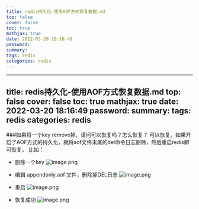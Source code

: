 ```yaml
---
title: redis持久化-使用AOF方式恢复数据.md
top: false
cover: false
toc: true
mathjax: true
date: 2022-03-20 18:16:49
password:
summary:
tags: redis
categories: redis
---
```

---
title: redis持久化-使用AOF方式恢复数据.md
top: false
cover: false
toc: true
mathjax: true
date: 2022-03-20 18:16:49
password:
summary:
tags: redis
categories: redis
---

###如果将一个key remove掉，请问可以恢复吗？怎么恢复？
可以恢复。如果开启了AOF方式的持久化，就将aof文件末尾的del命令日志删除，然后重启redis即可恢复。
比如：

 - 删除一个key
![image.png](https://upload-images.jianshu.io/upload_images/13965490-fa681b6651adae2a.png?imageMogr2/auto-orient/strip%7CimageView2/2/w/1240)

- 编辑 appendonly.aof 文件，删除掉DEL日志
![image.png](https://upload-images.jianshu.io/upload_images/13965490-551657fff2f75564.png?imageMogr2/auto-orient/strip%7CimageView2/2/w/1240)

- 重启
![image.png](https://upload-images.jianshu.io/upload_images/13965490-8843e2db540030fa.png?imageMogr2/auto-orient/strip%7CimageView2/2/w/1240)

- 恢复成功
![image.png](https://upload-images.jianshu.io/upload_images/13965490-3e3a7f048249a4c9.png?imageMogr2/auto-orient/strip%7CimageView2/2/w/1240)

